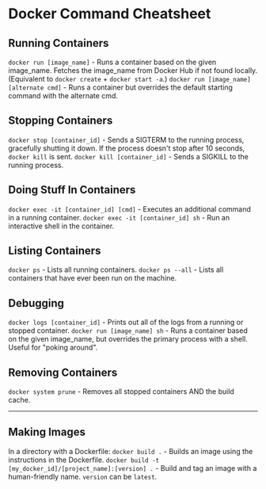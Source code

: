 # Docker Command Cheatsheet

## Running Containers
`docker run [image_name]` - Runs a container based on the given image_name. Fetches the image_name from Docker Hub if not found locally. (Equivalent to `docker create` + `docker start -a`.)
`docker run [image_name] [alternate cmd]` - Runs a container but overrides the default starting command with the alternate cmd.

## Stopping Containers
`docker stop [container_id]` - Sends a SIGTERM to the running process, gracefully shutting it down. If the process doesn't stop after 10 seconds, `docker kill` is sent.
`docker kill [container_id]` - Sends a SIGKILL to the running process.

## Doing Stuff In Containers
`docker exec -it [container_id] [cmd]` - Executes an additional command in a running container.
`docker exec -it [container_id] sh` - Run an interactive shell in the container.

## Listing Containers
`docker ps` - Lists all running containers.
`docker ps --all` - Lists all containers that have ever been run on the machine.

## Debugging
`docker logs [container_id]` - Prints out all of the logs from a running or stopped container.
`docker run [image_name] sh` - Runs a container based on the given image_name, but overrides the primary process with a shell. Useful for "poking around".

## Removing Containers
`docker system prune` - Removes all stopped containers AND the build cache.

---

## Making Images
In a directory with a Dockerfile:
`docker build .` - Builds an image using the instructions in the Dockerfile.
`docker build -t [my_docker_id]/[project_name]:[version] .` - Build and tag an image with a human-friendly name. `version` can be `latest`.

